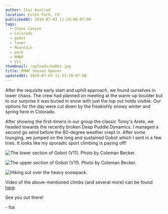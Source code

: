```yaml
---
author: Itai Axelrad
location: Estes Park, CO
publishedAt: 2019-07-03 11:29:00-07:00
tags:
  - Chaos Canyon
  - Colorado
  - gobot
  - lower
  - Mountain
  - park
  - RMNP
  - V11
thumbnail: /uploads/GoBot.jpg
title: RMNP Season Opener
updatedAt: 2019-07-03 11:33:30-07:00
---
```


After the requisite early start and uphill approach, we found ourselves in lower chaos. The crew had planned on meeting at the warm-up boulder but to our surprise it was buried in snow with just the top out holds visible. Our options for the day were cut down by the freakishly snowy winter and spring here in Colorado.

After showing the first-timers in our group the classic Tomy's Arete, we headed towards the recently broken Deep Puddle Dynamics. I managed a second go send before the 80-degree weather crept in. After some lounging, we jumped on the long and sustained Gobot which I sent in a few tries. It looks like my sporadic sport climbing is paying off!

![The lower section of Gobot (V11). Photo by Coleman Becker.](/uploads/GoBot.jpg)

![The upper section of Gobot (V11). Photo by Coleman Becker.](/uploads/RMNP%20V11.jpg)

![Hiking out over the heavy snowpack.](/uploads/IMG_0388.jpg)

Video of the above-mentioned climbs (and several more) can be found [here](https://www.youtube.com/watch?v=lAHHoMg1xf8).

See you out there!

\- Itai
